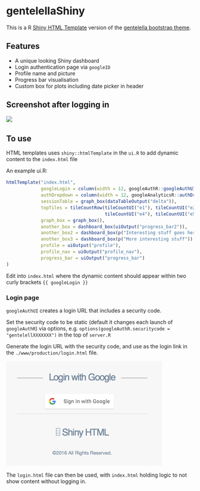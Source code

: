 # gentelellaShiny

This is a R [Shiny HTML Template](http://shiny.rstudio.com/articles/templates.html) version of the [gentelella bootstrap theme](https://github.com/puikinsh/gentelella).

## Features

* A unique looking Shiny dashboard
* Login authentication page via `googleID`
* Profile name and picture
* Progress bar visualisation
* Custom box for plots including date picker in header

## Screenshot after logging in

![](gentelellaShinydemo.png)

## To use

HTML templates uses `shiny::htmlTemplate` in the `ui.R` to add dynamic content to the `index.html` file

An example ui.R:

```r
htmlTemplate("index.html",
             googleLogin = column(width = 12, googleAuthR::googleAuthUI("auth")),
             authDropdown = column(width = 12, googleAnalyticsR::authDropdownUI("auth_dropdown")),
             sessionTable = graph_box(dataTableOutput("delta")),
             topTiles = tileCountRow(tileCountUI("e1"), tileCountUI("e2"), tileCountUI("e3"),
                                     tileCountUI("e4"), tileCountUI("e5"), tileCountUI("e6")),
             graph_box = graph_box(),
             another_box = dashboard_box(uiOutput("progress_bar2")),
             another_box2 = dashboard_box(p("Interesting stuff goes here")),
             another_box3 = dashboard_box(p("More interesting stuff")),
             profile = uiOutput("profile"),
             profile_nav = uiOutput("profile_nav"),
             progress_bar = uiOutput("progress_bar")
)
```

Edit into `index.html` where the dynamic content should appear within two curly brackets `{{ googleLogin }}`

### Login page

`googleAuthUI` creates a login URL that includes a security code.  

Set the security code to be static (default it changes each launch of `googleAuthR`) via options, e.g. `options(googleAuthR.securitycode = "gentelellXXXXXXX")` in the top of `server.R`

Generate the login URL with the security code, and use as the login link in the `./www/production/login.html` file.

![](googleLogin.png)

The `login.html` file can then be used, with `index.html` holding logic to not show content without logging in.
